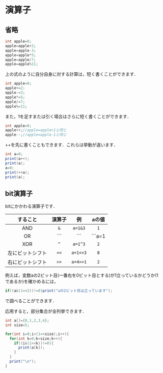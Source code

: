 # 演算子

## 省略
```java
int apple=0;
apple=apple+2;
apple=apple-3;
apple=apple*5;
apple=apple/7;
apple=apple%11;
```

上の式のように自分自身に対する計算は，短く書くことができます．

```java
int apple=0;
apple+=2;
apple-=3;
apple*=5;
apple/=7;
apple%=11;
```

また，1を足すまたは引く場合はさらに短く書くことができます．

```java
int apple=0;
apple++;//apple=apple+1と同じ
apple--;//apple=apple-1と同じ
```

++を先に書くこともできます．これらは挙動が違います．

```java
int a=0;
print(a++);
print(a);
a=0;
print(++a);
print(a);
```


## bit演算子
bitにかかわる演算子です．

| すること | 演算子 |例|aの値 |
| :-: | :-: |:-:|:-:|
|AND|```&```|```a=1&3```|```1```|
|OR|```|```|```a=1|3```|```3```|
|XOR|```^```|```a=1^3```|```2```|
|左にビットシフト|```<<```|```a=1<<3```|```8```|
|右にビットシフト|```>>```|```a=4>>1```|```2```|

例えば，変数aの2ビット目(一番右を0ビット目とする)が1立っているかどうか(1であるか)を確かめるには，
```java
if((a&(1<<2))!=0)print("aの2ビット目は立っています");
```
で調べることができます．

応用すると，部分集合が全列挙できます．

```java
int a[]={0,1,2,3,4};
int size=5;

for(int i=0;i<(1<<size);i++){
  for(int k=0;k<size;k++){
    if((i&(1<<k))!=0){
      print(a[k]);
    }
  }
  print("\n");
}
```